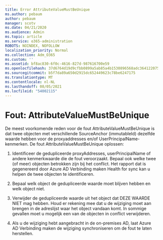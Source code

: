```yaml
---
title: Error AttributeValueMustBeUnique
ms.author: pebaum
author: pebaum
manager: scotv
ms.date: 04/21/2020
ms.audience: Admin
ms.topic: article
ms.service: o365-administration
ROBOTS: NOINDEX, NOFOLLOW
localization_priority: Normal
ms.collection: Adm_O365
ms.custom: ''
ms.assetid: bf8ac830-6f0c-4616-827d-987616700e59
ms.openlocfilehash: 37d6764d19d9cfbb0899a5ab85a4b1530896568adc364122075b7d6f2a32970a
ms.sourcegitcommit: b5f7da89a650d2915dc652449623c78be6247175
ms.translationtype: MT
ms.contentlocale: nl-NL
ms.lasthandoff: 08/05/2021
ms.locfileid: "54002115"
---
```

# <a name="error-attributevaluemustbeunique"></a>Fout: AttributeValueMustBeUnique

De meest voorkomende reden voor de fout AttributeValueMustBeUnique is dat twee objecten met verschillende SourceAnchor (immutableId) dezelfde waarde hebben voor de proxyaddresses en/of UserPrincipalName-kenmerken. De fout AttributeValueMustBeUnique oplossen:
  
1. Identificeer de gedupliceerde proxyAddresses, userPrincipalName of andere kenmerkwaarde die de fout veroorzaakt. Bepaal ook welke twee (of meer) objecten betrokken zijn bij het conflict. Het rapport dat is gegenereerd door Azure AD Verbinding maken Health for sync kan u helpen de twee objecten te identificeren.
    
2. Bepaal welk object de gedupliceerde waarde moet blijven hebben en welk object niet.
    
3. Verwijder de gedupliceerde waarde uit het object dat DEZE WAARDE NIET mag hebben. Houd er rekening mee dat u de wijziging moet aan brengen in de adreslijst waar het object vandaan komt. In sommige gevallen moet u mogelijk een van de objecten in conflict verwijderen.
    
4. Als u de wijziging hebt aangebracht in de on-premises AD, laat Azure AD Verbinding maken de wijziging synchroniseren om de fout te laten herstellen.
    

